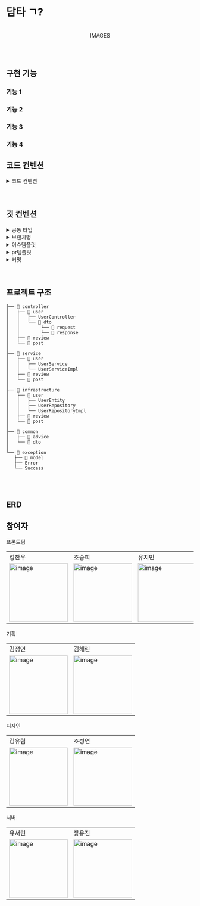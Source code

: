 # 담타 ㄱ?

<p align="center">
<br>
IMAGES
<br>
</p>

  <br><br>
  


## 구현 기능

### 기능 1

### 기능 2

### 기능 3

### 기능 4


## 코드 컨벤션
<details>
<summary> 코드 컨벤션 </summary>
<div markdown="1">

- **자바 코드 컨벤션을 지키면서 프로그래밍했는가?**

- **한 메서드에 최소한의 들여쓰기(indent)만 허용했는가?**
    - **최대 depth : 2** 까지만 허용

- **else 예약어를 쓰지 않았는가?**

- **setter 없이 구현했는가?**

- **핵심 로직을 구현하는 도메인 객체에 setter를 쓰지 않고 구현했는가? 단, DTO는 허용한다.**

- **코드 한 줄에 점(.)을 하나만 허용했는가?**

- **메소드의 인자 수를 제한했는가? 4개 이상의 인자는 허용하지 않는다. 3개도 가능하면 줄이기 위해 노력해 본다.**

- **메소드가 한가지 일만 담당하도록 구현했는가?**

- **클래스를 작게 유지하기 위해 노력했는가?**

    메서드당 line을 10까지만 허용

    길이가 길어지면 메서드로 분리


- **매직 넘버 사용을 자제하고** **상수 사용**

- entity에서는 newInstance

- dto에서는 of 생성자 사용

- SuccessType에 CRUE_what_SUCCESS 사용

</details>
  <br><br>

## 깃 컨벤션
<details>
<summary> 공통 타입 </summary>
<div markdown="1">
[feat] : 새로운 기능 추가

[add] : Feat 이외의 부수적인 코드 추가, 라이브러리 추가, 새로운 View나 Activity 생성

[fix] : 잘못된 부분 수정

[chore] : 버전 코드 수정, 패키지 구조 변경, 파일 이동, 가독성이나 변수명, reformat 등

[delete] : 쓸모없는 코드 삭제

[refact] : 내부 로직은 변경 하지 않고 기존의 코드를 개선하는 리팩토링 시

[hotfix] : 해결이 급한 부분 수정

[docs] : README나 WIKI 등의 문서 개정

[merge] : 머지할때
</details>
  
<details>
<summary> 브랜치명 </summary>
<div markdown="1">
  
```
feature/{#이슈번호}-이슈내용

ex)
feature/#11-fix-userList
```
 
</details>
    
<details>
<summary>   이슈템플릿 </summary>
<div markdown="1">
  
```
## 📌 Feature Issue
<!-- 구현할 기능에 대한 내용을 설명해주세요. -->

## 📝 To-do
<!-- 해야 할 일들을 적어주세요. -->

- [ ]
```
  
</details>
  
<details>
<summary>   pr템플릿 </summary>
<div markdown="1">
  
```
## ✒️ 관련 이슈번호

- Closes #

## 🔑 Key Changes

1. 

## 📢 To Reviewers
-
```
  
</details>
  
<details>
<summary> 커밋 </summary>
<div markdown="1">
  
```
{#이슈번호} [type] : 작업 내용

ex)
#11 [add] : 유저 리스트 엔티티 추가
```
  
</details>
    <br><br>
                
## 프로젝트 구조
  
  ```
├── 📂 controller
│   ├── 📂 user
│   │   ├── UserController
│   │   └── 📂 dto
│   │        └── 📂 request
│   │        └── 📂 response
│   ├── 📂 review
│   └── 📂 post
│
├── 📂 service
│   ├── 📂 user
│   │   ├── UserService
│   │   └── UserServiceImpl
│   ├── 📂 review
│   └── 📂 post
│
├── 📂 infrastructure
│   ├── 📂 user
│   │   ├── UserEntity
│   │   ├── UserRepository
│   │   └── UserRepositoryImpl
│   ├── 📂 review
│   └── 📂 post
│
├── 📂 common
│   ├── 📂 advice
│   └── 📂 dto
│
└── 📂 exception
    ├── 📂 model
    ├── Error
    └── Success
```
  <br><br>
  
  
## ERD
  
## 참여자
프론트팀
<table>
<tr>
  <td>정찬우</td>
  <td>조승희</td>
  <td>유지민</td>
</tr>
<tr>
  <td> <img width="157" alt="image" src="https://github.com/SOPKATHON-2/FrontEnd/assets/91375979/b1b988ff-0044-4126-be40-36c9c63f4303">  </td>
  <td> <img width="157" alt="image" src="https://github.com/SOPKATHON-2/FrontEnd/assets/91375979/b1b988ff-0044-4126-be40-36c9c63f4303">  </td>
  <td> <img width="157" alt="image" src="https://github.com/SOPKATHON-2/FrontEnd/assets/91375979/b1b988ff-0044-4126-be40-36c9c63f4303">  </td>
</tr>
</table>

기획
<table>
<tr>
  <td>김정언</td>
  <td>김해린</td>

</tr>
<tr>
  <td> <img width="157" alt="image" src="https://github.com/SOPKATHON-2/FrontEnd/assets/91375979/2dbeecce-8ead-4693-89d2-2f63e4390965"> </td>
  <td> <img width="157" alt="image" src="https://github.com/SOPKATHON-2/FrontEnd/assets/91375979/5acd154e-41a0-4e06-8e96-7f7c0af74cf2"> </td>
</tr>
</table>

디자인
<table>
<tr>
  <td>김유림</td>
  <td>조정연</td>

</tr>
<tr>
  <td> <img width="157" alt="image" src="https://github.com/SOPKATHON-2/FrontEnd/assets/91375979/64ca9e88-dea5-4616-9e2c-41406fade31b"> </td>
  <td> <img width="157" alt="image" src="https://github.com/SOPKATHON-2/FrontEnd/assets/91375979/b346e1d4-ce7b-45d4-ae2b-ec2af6765645"> </td>
</tr>
</table>

서버
<table>
<tr>
  <td>유서린</td>
  <td>장유진</td>

</tr>
<tr>
  <td> <img width="157" alt="image" src="https://github.com/SOPKATHON-2/FrontEnd/assets/91375979/8e2664a1-73c5-41ef-a77e-66e3ef6bd349"> </td>
  <td><img width="157" alt="image" src="https://github.com/SOPKATHON-2/FrontEnd/assets/91375979/0a63a1b9-376e-462c-9404-d058b7cd7f8c"> </td>
</tr>
</table>
